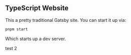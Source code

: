 ## TypeScript Website

This a pretty traditional Gatsby site. You can start it up via:

```sh
pnpm start
```

Which starts up a dev server.

test 2
